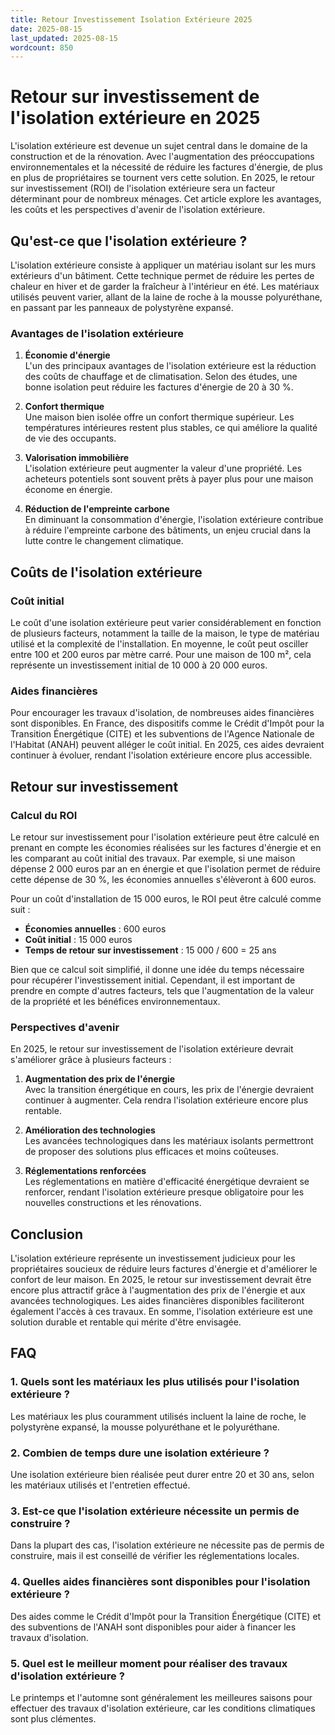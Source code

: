 ```yaml
---
title: Retour Investissement Isolation Extérieure 2025
date: 2025-08-15
last_updated: 2025-08-15
wordcount: 850
---
```


# Retour sur investissement de l'isolation extérieure en 2025

L'isolation extérieure est devenue un sujet central dans le domaine de la construction et de la rénovation. Avec l'augmentation des préoccupations environnementales et la nécessité de réduire les factures d'énergie, de plus en plus de propriétaires se tournent vers cette solution. En 2025, le retour sur investissement (ROI) de l'isolation extérieure sera un facteur déterminant pour de nombreux ménages. Cet article explore les avantages, les coûts et les perspectives d'avenir de l'isolation extérieure.

## Qu'est-ce que l'isolation extérieure ?

L'isolation extérieure consiste à appliquer un matériau isolant sur les murs extérieurs d'un bâtiment. Cette technique permet de réduire les pertes de chaleur en hiver et de garder la fraîcheur à l'intérieur en été. Les matériaux utilisés peuvent varier, allant de la laine de roche à la mousse polyuréthane, en passant par les panneaux de polystyrène expansé.

### Avantages de l'isolation extérieure

1. **Économie d'énergie**  
   L'un des principaux avantages de l'isolation extérieure est la réduction des coûts de chauffage et de climatisation. Selon des études, une bonne isolation peut réduire les factures d'énergie de 20 à 30 %.

2. **Confort thermique**  
   Une maison bien isolée offre un confort thermique supérieur. Les températures intérieures restent plus stables, ce qui améliore la qualité de vie des occupants.

3. **Valorisation immobilière**  
   L'isolation extérieure peut augmenter la valeur d'une propriété. Les acheteurs potentiels sont souvent prêts à payer plus pour une maison économe en énergie.

4. **Réduction de l'empreinte carbone**  
   En diminuant la consommation d'énergie, l'isolation extérieure contribue à réduire l'empreinte carbone des bâtiments, un enjeu crucial dans la lutte contre le changement climatique.

## Coûts de l'isolation extérieure

### Coût initial

Le coût d'une isolation extérieure peut varier considérablement en fonction de plusieurs facteurs, notamment la taille de la maison, le type de matériau utilisé et la complexité de l'installation. En moyenne, le coût peut osciller entre 100 et 200 euros par mètre carré. Pour une maison de 100 m², cela représente un investissement initial de 10 000 à 20 000 euros.

### Aides financières

Pour encourager les travaux d'isolation, de nombreuses aides financières sont disponibles. En France, des dispositifs comme le Crédit d'Impôt pour la Transition Énergétique (CITE) et les subventions de l'Agence Nationale de l'Habitat (ANAH) peuvent alléger le coût initial. En 2025, ces aides devraient continuer à évoluer, rendant l'isolation extérieure encore plus accessible.

## Retour sur investissement

### Calcul du ROI

Le retour sur investissement pour l'isolation extérieure peut être calculé en prenant en compte les économies réalisées sur les factures d'énergie et en les comparant au coût initial des travaux. Par exemple, si une maison dépense 2 000 euros par an en énergie et que l'isolation permet de réduire cette dépense de 30 %, les économies annuelles s'élèveront à 600 euros.

Pour un coût d'installation de 15 000 euros, le ROI peut être calculé comme suit :

- **Économies annuelles** : 600 euros
- **Coût initial** : 15 000 euros
- **Temps de retour sur investissement** : 15 000 / 600 = 25 ans

Bien que ce calcul soit simplifié, il donne une idée du temps nécessaire pour récupérer l'investissement initial. Cependant, il est important de prendre en compte d'autres facteurs, tels que l'augmentation de la valeur de la propriété et les bénéfices environnementaux.

### Perspectives d'avenir

En 2025, le retour sur investissement de l'isolation extérieure devrait s'améliorer grâce à plusieurs facteurs :

1. **Augmentation des prix de l'énergie**  
   Avec la transition énergétique en cours, les prix de l'énergie devraient continuer à augmenter. Cela rendra l'isolation extérieure encore plus rentable.

2. **Amélioration des technologies**  
   Les avancées technologiques dans les matériaux isolants permettront de proposer des solutions plus efficaces et moins coûteuses.

3. **Réglementations renforcées**  
   Les réglementations en matière d'efficacité énergétique devraient se renforcer, rendant l'isolation extérieure presque obligatoire pour les nouvelles constructions et les rénovations.

## Conclusion

L'isolation extérieure représente un investissement judicieux pour les propriétaires soucieux de réduire leurs factures d'énergie et d'améliorer le confort de leur maison. En 2025, le retour sur investissement devrait être encore plus attractif grâce à l'augmentation des prix de l'énergie et aux avancées technologiques. Les aides financières disponibles faciliteront également l'accès à ces travaux. En somme, l'isolation extérieure est une solution durable et rentable qui mérite d'être envisagée.

## FAQ

### 1. Quels sont les matériaux les plus utilisés pour l'isolation extérieure ?

Les matériaux les plus couramment utilisés incluent la laine de roche, le polystyrène expansé, la mousse polyuréthane et le polyuréthane.

### 2. Combien de temps dure une isolation extérieure ?

Une isolation extérieure bien réalisée peut durer entre 20 et 30 ans, selon les matériaux utilisés et l'entretien effectué.

### 3. Est-ce que l'isolation extérieure nécessite un permis de construire ?

Dans la plupart des cas, l'isolation extérieure ne nécessite pas de permis de construire, mais il est conseillé de vérifier les réglementations locales.

### 4. Quelles aides financières sont disponibles pour l'isolation extérieure ?

Des aides comme le Crédit d'Impôt pour la Transition Énergétique (CITE) et des subventions de l'ANAH sont disponibles pour aider à financer les travaux d'isolation.

### 5. Quel est le meilleur moment pour réaliser des travaux d'isolation extérieure ?

Le printemps et l'automne sont généralement les meilleures saisons pour effectuer des travaux d'isolation extérieure, car les conditions climatiques sont plus clémentes.